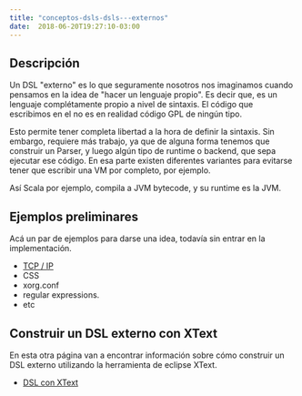 ```yaml
---
title: "conceptos-dsls-dsls---externos"
date:  2018-06-20T19:27:10-03:00
---
```



## []()Descripción

Un DSL "externo" es lo que seguramente nosotros nos imaginamos cuando pensamos en la idea de "hacer un lenguaje propio". Es decir que, es un lenguaje complétamente propio a nivel de sintaxis. El código que escribimos en el no es en realidad código GPL de ningún tipo.


Esto permite tener completa libertad a la hora de definir la sintaxis.
Sin embargo, requiere más trabajo, ya que de alguna forma tenemos que construir un Parser, y luego algún tipo de runtime o backend, que sepa ejecutar ese código.
En esa parte existen diferentes variantes para evitarse tener que escribir una VM por completo, por ejemplo.


Así Scala por ejemplo, compila a JVM bytecode, y su runtime es la JVM.


## []()Ejemplos preliminares

Acá un par de ejemplos para darse una idea, todavía sin entrar en la implementación.
* [TCP / IP](conceptos-dsls-domainspecificlanguage-dsl---tcpip)
* CSS
* xorg.conf
* regular expressions.
* etc

## []()Construir un DSL externo con XText

En esta otra página van a encontrar información sobre cómo construir un DSL externo utilizando la herramienta de eclipse XText.
* [DSL con XText](conceptos-dsls-domainspecificlanguage-dsl---xtext)